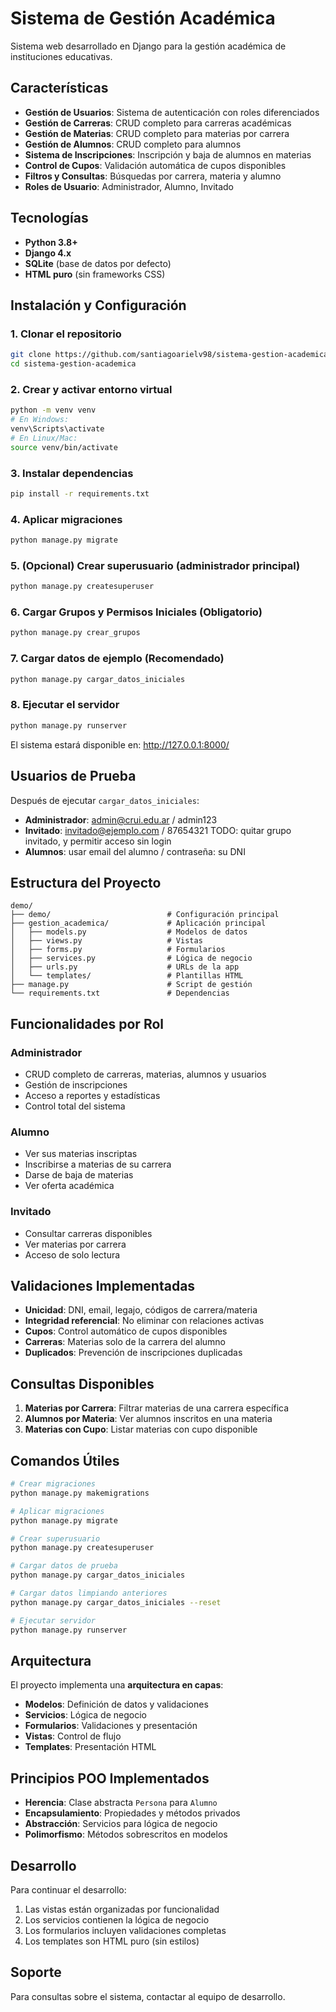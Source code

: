 # Sistema de Gestión Académica

Sistema web desarrollado en Django para la gestión académica de instituciones educativas.

## Características

- **Gestión de Usuarios**: Sistema de autenticación con roles diferenciados
- **Gestión de Carreras**: CRUD completo para carreras académicas
- **Gestión de Materias**: CRUD completo para materias por carrera
- **Gestión de Alumnos**: CRUD completo para alumnos
- **Sistema de Inscripciones**: Inscripción y baja de alumnos en materias
- **Control de Cupos**: Validación automática de cupos disponibles
- **Filtros y Consultas**: Búsquedas por carrera, materia y alumno
- **Roles de Usuario**: Administrador, Alumno, Invitado

## Tecnologías

- **Python 3.8+**
- **Django 4.x**
- **SQLite** (base de datos por defecto)
- **HTML puro** (sin frameworks CSS)

## Instalación y Configuración

### 1. Clonar el repositorio
```bash
git clone https://github.com/santiagoarielv98/sistema-gestion-academica.git
cd sistema-gestion-academica
```

### 2. Crear y activar entorno virtual
```bash
python -m venv venv
# En Windows:
venv\Scripts\activate
# En Linux/Mac:
source venv/bin/activate
```

### 3. Instalar dependencias
```bash
pip install -r requirements.txt
```

### 4. Aplicar migraciones
```bash
python manage.py migrate
```

### 5. (Opcional) Crear superusuario (administrador principal)
```bash
python manage.py createsuperuser
```

### 6. Cargar Grupos y Permisos Iniciales (Obligatorio)
```bash
python manage.py crear_grupos
```

### 7. Cargar datos de ejemplo (Recomendado)
```bash
python manage.py cargar_datos_iniciales
```

### 8. Ejecutar el servidor
```bash
python manage.py runserver
```

El sistema estará disponible en: http://127.0.0.1:8000/

## Usuarios de Prueba

Después de ejecutar `cargar_datos_iniciales`:

- **Administrador**: admin@crui.edu.ar / admin123
- **Invitado**: invitado@ejemplo.com / 87654321 TODO: quitar grupo invitado, y permitir acceso sin login
- **Alumnos**: usar email del alumno / contraseña: su DNI

## Estructura del Proyecto

```
demo/
├── demo/                          # Configuración principal
├── gestion_academica/             # Aplicación principal
│   ├── models.py                  # Modelos de datos
│   ├── views.py                   # Vistas
│   ├── forms.py                   # Formularios
│   ├── services.py                # Lógica de negocio
│   ├── urls.py                    # URLs de la app
│   └── templates/                 # Plantillas HTML
├── manage.py                      # Script de gestión
└── requirements.txt               # Dependencias
```

## Funcionalidades por Rol

### Administrador
- CRUD completo de carreras, materias, alumnos y usuarios
- Gestión de inscripciones
- Acceso a reportes y estadísticas
- Control total del sistema

### Alumno
- Ver sus materias inscriptas
- Inscribirse a materias de su carrera
- Darse de baja de materias
- Ver oferta académica

### Invitado
- Consultar carreras disponibles
- Ver materias por carrera
- Acceso de solo lectura

## Validaciones Implementadas

- **Unicidad**: DNI, email, legajo, códigos de carrera/materia
- **Integridad referencial**: No eliminar con relaciones activas
- **Cupos**: Control automático de cupos disponibles
- **Carreras**: Materias solo de la carrera del alumno
- **Duplicados**: Prevención de inscripciones duplicadas

## Consultas Disponibles

1. **Materias por Carrera**: Filtrar materias de una carrera específica
2. **Alumnos por Materia**: Ver alumnos inscritos en una materia
3. **Materias con Cupo**: Listar materias con cupo disponible

## Comandos Útiles

```bash
# Crear migraciones
python manage.py makemigrations

# Aplicar migraciones
python manage.py migrate

# Crear superusuario
python manage.py createsuperuser

# Cargar datos de prueba
python manage.py cargar_datos_iniciales

# Cargar datos limpiando anteriores
python manage.py cargar_datos_iniciales --reset

# Ejecutar servidor
python manage.py runserver
```

## Arquitectura

El proyecto implementa una **arquitectura en capas**:

- **Modelos**: Definición de datos y validaciones
- **Servicios**: Lógica de negocio
- **Formularios**: Validaciones y presentación
- **Vistas**: Control de flujo
- **Templates**: Presentación HTML

## Principios POO Implementados

- **Herencia**: Clase abstracta `Persona` para `Alumno`
- **Encapsulamiento**: Propiedades y métodos privados
- **Abstracción**: Servicios para lógica de negocio
- **Polimorfismo**: Métodos sobrescritos en modelos

## Desarrollo

Para continuar el desarrollo:

1. Las vistas están organizadas por funcionalidad
2. Los servicios contienen la lógica de negocio
3. Los formularios incluyen validaciones completas
4. Los templates son HTML puro (sin estilos)

## Soporte

Para consultas sobre el sistema, contactar al equipo de desarrollo.